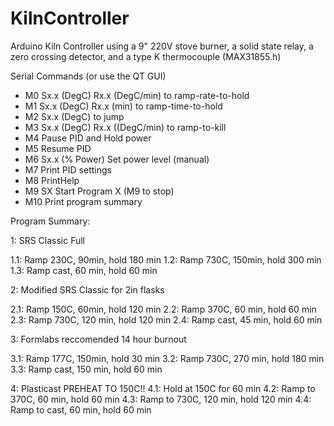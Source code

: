 # KilnController
Arduino Kiln Controller using a 9" 220V stove burner, a solid state relay, a zero crossing detector, and a type K thermocouple (MAX31855.h)

Serial Commands (or use the QT GUI)

* M0 Sx.x (DegC) Rx.x (DegC/min) to ramp-rate-to-hold
* M1 Sx.x (DegC) Rx.x (min) to ramp-time-to-hold
* M2 Sx.x (DegC) to jump
* M3 Sx.x (DegC) Rx.x ((DegC/min) to ramp-to-kill
* M4 Pause PID and Hold power
* M5 Resume PID
* M6 Sx.x (% Power) Set power level (manual)
* M7 Print PID settings
* M8 PrintHelp
* M9 SX Start Program X (M9 to stop)
* M10 Print program summary

Program Summary:

1: SRS Classic Full

1.1: Ramp 230C, 90min, hold 180 min
1.2: Ramp 730C, 150min, hold 300 min
1.3: Ramp cast, 60 min, hold 60 min

2: Modified SRS Classic for 2in flasks

2.1: Ramp 150C, 60min, hold 120 min
2.2: Ramp 370C, 60 min, hold 60 min
2.3: Ramp 730C, 120 min, hold 120 min
2.4: Ramp cast, 45 min, hold 60 min

3: Formlabs reccomended 14 hour burnout

3.1: Ramp 177C, 150min, hold 30 min
3.2: Ramp 730C, 270 min, hold 180 min
3.3: Ramp cast, 150 min, hold 60 min

4: Plasticast PREHEAT TO 150C!!
4.1: Hold at 150C for 60 min
4.2: Ramp to 370C, 60 min, hold 60 min
4.3: Ramp to 730C, 120 min, hold 120 min
4.4: Ramp to cast, 60 min, hold 60 min
